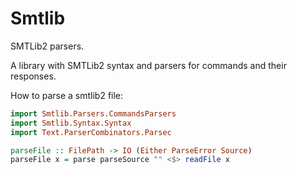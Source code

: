 # Smtlib
SMTLib2 parsers.

A library with SMTLib2 syntax and parsers for commands and their responses.

How to parse a smtlib2 file:
```Haskell
import Smtlib.Parsers.CommandsParsers
import Smtlib.Syntax.Syntax
import Text.ParserCombinators.Parsec

parseFile :: FilePath -> IO (Either ParseError Source)
parseFile x = parse parseSource "" <$> readFile x
```
